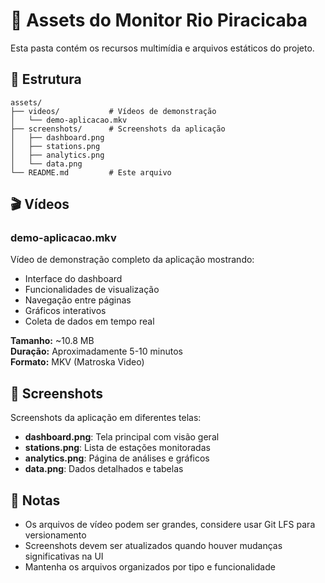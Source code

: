 # 📁 Assets do Monitor Rio Piracicaba

Esta pasta contém os recursos multimídia e arquivos estáticos do projeto.

## 📂 Estrutura

```
assets/
├── videos/           # Vídeos de demonstração
│   └── demo-aplicacao.mkv
├── screenshots/      # Screenshots da aplicação
│   ├── dashboard.png
│   ├── stations.png
│   ├── analytics.png
│   └── data.png
└── README.md         # Este arquivo
```

## 🎬 Vídeos

### demo-aplicacao.mkv
Vídeo de demonstração completo da aplicação mostrando:
- Interface do dashboard
- Funcionalidades de visualização
- Navegação entre páginas
- Gráficos interativos
- Coleta de dados em tempo real

**Tamanho:** ~10.8 MB  
**Duração:** Aproximadamente 5-10 minutos  
**Formato:** MKV (Matroska Video)

## 📸 Screenshots

Screenshots da aplicação em diferentes telas:

- **dashboard.png**: Tela principal com visão geral
- **stations.png**: Lista de estações monitoradas
- **analytics.png**: Página de análises e gráficos
- **data.png**: Dados detalhados e tabelas

## 📝 Notas

- Os arquivos de vídeo podem ser grandes, considere usar Git LFS para versionamento
- Screenshots devem ser atualizados quando houver mudanças significativas na UI
- Mantenha os arquivos organizados por tipo e funcionalidade
